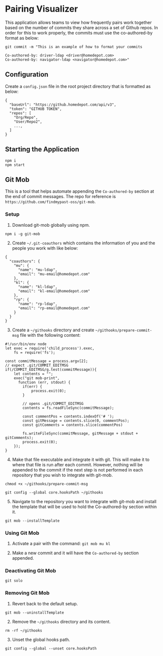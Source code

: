 # Pairing Visualizer

This application allows teams to view how frequently pairs work together based on the number of commits they share across a set of Github repos. In order for this to work properly, the commits must use the co-authored-by format as below:

```
git commit -m "This is an example of how to format your commits

Co-authored-by: driver-ldap <driver@homedepot.com>
Co-authored-by: navigator-ldap <navigator@homedepot.com>"
```

## Configuration

Create a `config.json` file in the root project directory that is formatted as below:

```
{
  "baseUrl": "https://github.homedepot.com/api/v3",
  "token": "GITHUB TOKEN",
  "repos": [
    "Org/Repo",
    "User/Repo2",
    ...,
  ]
}
```

## Starting the Application

```
npm i
npm start
```

## Git Mob

This is a tool that helps automate appending the `Co-authored-by` section at the end of commit messages. The repo for reference is `https://github.com/findmypast-oss/git-mob`.

### Setup

1. Download git-mob globally using npm.

```
npm i -g git-mob
```

2. Create `~/.git-coauthors` which contains the information of you and the people you work with like below:

```
{
  "coauthors": {
    "mu": {
      "name": "mu-ldap",
      "email": "mu-email@homedepot.com"
    },
    "kl": {
      "name": "kl-ldap",
      "email": "kl-email@homedepot.com"
    },
    "rp": {
      "name": "rp-ldap",
      "email": "rp-email@homedepot.com"
    }
  }
}
```

3. Create a `~/githooks` directory and create `~/githooks/prepare-commit-msg` file with the following content:

```
#!/usr/bin/env node
let exec = require('child_process').exec,
    fs = require('fs');

const commitMessage = process.argv[2];
// expect .git/COMMIT_EDITMSG
if(/COMMIT_EDITMSG/g.test(commitMessage)){
    let contents = "";
    exec("git mob-print",
      function (err, stdout) {
        if(err) {
            process.exit(0);
        }

        // opens .git/COMMIT_EDITMSG
        contents = fs.readFileSync(commitMessage);

        const commentPos = contents.indexOf('# ');
        const gitMessage = contents.slice(0, commentPos);
        const gitComments = contents.slice(commentPos)

        fs.writeFileSync(commitMessage, gitMessage + stdout + gitComments);
        process.exit(0);
    });
}
```

4. Make that file executable and integrate it with git. This will make it to where that file is run after each commit. However, nothing will be appended to the commit if the next step is not performed in each repository that you wish to integrate with git-mob.

```
chmod +x ~/githooks/prepare-commit-msg

git config --global core.hooksPath ~/githooks
```

5. Navigate to the repository you want to integrate with git-mob and install the template that will be used to hold the Co-authored-by section within it.

```
git mob --installTemplate
```

### Using Git Mob

1. Activate a pair with the command: `git mob mu kl`

2. Make a new commit and it will have the `Co-authored-by` section appended.

### Deactivating Git Mob

```
git solo
```

### Removing Git Mob

1. Revert back to the default setup.

```
git mob --uninstallTemplate
```

2. Remove the `~/githooks` directory and its content.

```
rm -rf ~/githooks
```

3. Unset the global hooks path.

```
git config --global --unset core.hooksPath
```